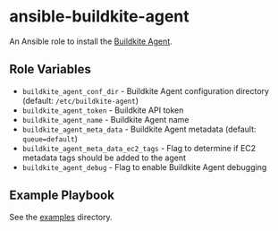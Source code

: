 # ansible-buildkite-agent

An Ansible role to install the [Buildkite Agent](https://github.com/buildkite/agent).

## Role Variables

- `buildkite_agent_conf_dir` - Buildkite Agent configuration directory (default: `/etc/buildkite-agent`)
- `buildkite_agent_token` - Buildkite API token
- `buildkite_agent_name` - Buildkite Agent name
- `buildkite_agent_meta_data` - Buildkite Agent metadata (default: `queue=default`)
- `buildkite_agent_meta_data_ec2_tags` - Flag to determine if EC2 metadata tags should be added to the agent
- `buildkite_agent_debug` - Flag to enable Buildkite Agent debugging

## Example Playbook

See the [examples](./examples/) directory.
